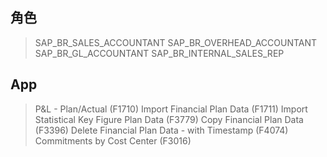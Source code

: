 ## 角色
> SAP_BR_SALES_ACCOUNTANT
> SAP_BR_OVERHEAD_ACCOUNTANT
> SAP_BR_GL_ACCOUNTANT
> SAP_BR_INTERNAL_SALES_REP
## App
> P&L - Plan/Actual (F1710)
> Import Financial Plan Data (F1711)
> Import Statistical Key Figure Plan Data (F3779)
> Copy Financial Plan Data (F3396)
> Delete Financial Plan Data - with Timestamp (F4074)
> Commitments by Cost Center (F3016)